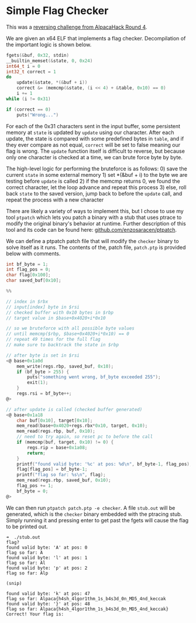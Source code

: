 # Simple Flag Checker
This was a [reversing challenge from AlpacaHack Round 4](https://alpacahack.com/ctfs/round-4/challenges/simple-flag-checker).

We are given an x64 ELF that implements a flag checker. Decompilation of the important logic is shown below.

```c
fgets(&buf, 0x32, stdin)
__builtin_memset(&state, 0, 0x24)
int64_t i = 0
int32_t correct = 1
do
    update(&state, *(&buf + i))
    correct &= (memcmp(&state, (i << 4) + &table, 0x10) == 0)
    i += 1
while (i != 0x31)

if (correct == 0)
    puts("Wrong...")
```

For each of the 0x31 characters sent in the input buffer, some persistent memory at `state` is updated by `update` using our character. After each update, the state is compared with some predefined bytes in `table`, and if they ever compare as not equal, `correct` will be set to false meaning our flag is wrong. The `update` function itself is difficult to reverse, but because only one character is checked at a time, we can brute force byte by byte.

The high-level logic for performing the bruteforce is as follows:
    0) save the current `state` in some external memory
    1) set *(&buf + i) to the byte we are testing before `update` is called
    2) if the memcmp returns 0, we found the correct character, let the loop advance and repeat this process
    3) else, roll back `state` to the saved version, jump back to before the `update` call, and repeat the process with a new character

There are likely a variety of ways to implement this, but I chose to use my tool `ptpatch` which lets you patch a binary with a stub that uses ptrace to modify the original binary's behavior at runtime. Further description of this tool and its code can be found here: [github.com/enzosaracen/ptpatch](https://github.com/enzosaracen/ptpatch).

We can define a ptpatch patch file that will modify the `checker` binary to solve itself as it runs.
The contents of the, patch file, `patch.ptp` is provided below with comments.

```c
int bf_byte = 1;
int flag_pos = 0;
char flag[0x100];
char saved_buf[0x10];

%%

// index in $rbx
// input[index] byte in $rsi
// checked buffer with 0x10 bytes in $rbp
// target value in $base+0x4020+i*0x10

// so we bruteforce with all possible byte values
// until memcmp($rbp, $base+0x4020+i*0x10) == 0
// repeat 49 times for the full flag
// make sure to backtrack the state in $rbp

// after byte is set in $rsi
<@ base+0x1a0d
	mem_write(regs.rbp, saved_buf, 0x10);
	if (bf_byte > 255) {
		puts("something went wrong, bf_byte exceeded 255");
		exit(1);
	}
	regs.rsi = bf_byte++;
@>

// after update is called (checked buffer generated)
<@ base+0x1a18
	char buf[0x10], target[0x10];
	mem_read(base+0x4020+regs.rbx*0x10, target, 0x10);
	mem_read(regs.rbp, buf, 0x10);
	// need to try again, so reset pc to before the call
	if (memcmp(buf, target, 0x10) != 0) {
		regs.rip = base+0x1a08;
		return;
	}
	printf("found valid byte: '%c' at pos: %d\n", bf_byte-1, flag_pos);
	flag[flag_pos] = bf_byte-1;
	printf("flag so far: %s\n", flag);
	mem_read(regs.rbp, saved_buf, 0x10);
	flag_pos += 1;
	bf_byte = 0;
@>
```

We can then run `ptpatch patch.ptp -e checker`.
A file `stub.out` will be generated, which is the `checker` binary embedded with the ptracing stub.
Simply running it and pressing enter to get past the fgets will cause the flag to be printed out.

```
➜  ./stub.out
flag?
found valid byte: 'A' at pos: 0
flag so far: A
found valid byte: 'l' at pos: 1
flag so far: Al
found valid byte: 'p' at pos: 2
flag so far: Alp

(snip)

found valid byte: 'k' at pos: 47
flag so far: Alpaca{h4sh_4lgor1thm_1s_b4s3d_0n_MD5_4nd_keccak
found valid byte: '}' at pos: 48
flag so far: Alpaca{h4sh_4lgor1thm_1s_b4s3d_0n_MD5_4nd_keccak}
Correct! Your flag is:
```
